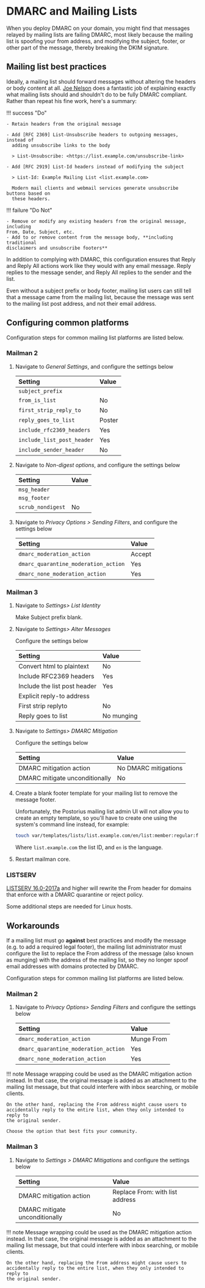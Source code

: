 # DMARC and Mailing Lists

When you deploy DMARC on your domain, you might find that messages
relayed by mailing lists are failing DMARC, most likely because the mailing
list is spoofing your from address, and modifying the subject,
footer, or other part of the message, thereby breaking the
DKIM signature.

## Mailing list best practices

Ideally, a mailing list should forward messages without altering the
headers or body content at all. [Joe Nelson] does a fantastic job of
explaining exactly what mailing lists should and shouldn't do to be
fully DMARC compliant. Rather than repeat his fine work, here's a
summary:

!!! success "Do"

    - Retain headers from the original message

    - Add [RFC 2369] List-Unsubscribe headers to outgoing messages, instead of
      adding unsubscribe links to the body

      > List-Unsubscribe: <https://list.example.com/unsubscribe-link>

    - Add [RFC 2919] List-Id headers instead of modifying the subject

      > List-Id: Example Mailing List <list.example.com>

      Modern mail clients and webmail services generate unsubscribe buttons based on
      these headers.

!!! failure "Do Not"

    - Remove or modify any existing headers from the original message, including
    From, Date, Subject, etc.
    - Add to or remove content from the message body, **including traditional
    disclaimers and unsubscribe footers**

In addition to complying with DMARC, this configuration ensures that Reply
and Reply All actions work like they would with any email message. Reply
replies to the message sender, and Reply All replies to the sender and the
list.

Even without a subject prefix or body footer, mailing list users can still
tell that a message came from the mailing list, because the message was sent
to the mailing list post address, and not their email address.

## Configuring common platforms
Configuration steps for common mailing list platforms are listed below.

### Mailman 2

1. Navigate to *General Settings*, and configure the settings below

    Setting | Value
    :--|:--
    `subject_prefix` |
    `from_is_list` | No
    `first_strip_reply_to` | No
    `reply_goes_to_list` | Poster
    `include_rfc2369_headers` | Yes
    `include_list_post_header` | Yes
    `include_sender_header` | No

2. Navigate to *Non-digest options*, and configure the settings below

    Setting | Value
    :--|:--
    `msg_header` |
    `msg_footer` |
    `scrub_nondigest` | No

3. Navigate to *Privacy Options > Sending Filters*, and configure the settings below

    Setting | Value
    :--|:--
    `dmarc_moderation_action` | Accept
    `dmarc_quarantine_moderation_action` | Yes
    `dmarc_none_moderation_action` | Yes

### Mailman 3

1. Navigate to *Settings> List Identity*

    Make Subject prefix blank.

2. Navigate to *Settings> Alter Messages*

    Configure the settings below

    Setting | Value
    :--|:--
    Convert html to plaintext | No
    Include RFC2369 headers | Yes
    Include the list post header | Yes
    Explicit reply-to address |
    First strip replyto | No
    Reply goes to list | No munging

3. Navigate to *Settings> DMARC Mitigation*

    Configure the settings below

    Setting | Value
    :--|:--
    DMARC mitigation action | No DMARC mitigations
    DMARC mitigate unconditionally | No

4. Create a blank footer template for your mailing list to remove the message footer.

    Unfortunately, the Postorius mailing list admin UI will not allow you
    to create an empty template, so you'll have to create one using the system's
    command line instead, for example:

    ```bash
    touch var/templates/lists/list.example.com/en/list:member:regular:footer
    ```

    Where `list.example.com` the list ID, and `en` is the language.

5. Restart mailman core.

### LISTSERV

[LISTSERV 16.0-2017a] and higher will rewrite the From header for domains
that enforce with a DMARC quarantine or reject policy.

Some additional steps are needed for Linux hosts.

## Workarounds

If a mailing list must go **against** best practices and
modify the message (e.g. to add a required legal footer), the mailing
list administrator must configure the list to replace the From address of the
message (also known as munging) with the address of the mailing list, so they
no longer spoof email addresses with domains protected by DMARC.

Configuration steps for common mailing list platforms are listed below.

### Mailman 2

1. Navigate to *Privacy Options> Sending Filters* and configure the settings below

    Setting | Value
    :--|:--
    `dmarc_moderation_action` | Munge From
    `dmarc_quarantine_moderation_action` | Yes
    `dmarc_none_moderation_action` | Yes

!!! note
    Message wrapping could be used as the DMARC mitigation action instead. In
    that case, the original message is added as an attachment to the mailing
    list message, but that could interfere with inbox searching, or mobile
    clients.

    On the other hand, replacing the From address might cause users to
    accidentally reply to the entire list, when they only intended to reply to
    the original sender.

    Choose the option that best fits your community.

### Mailman 3

1. Navigate to *Settings > DMARC Mitigations* and configure the settings below

    Setting | Value
    :--|:--
    DMARC mitigation action | Replace From: with list address
    DMARC mitigate unconditionally | No

!!! note
    Message wrapping could be used as the DMARC mitigation action instead. In
    that case, the original message is added as an attachment to the mailing
    list message, but that could interfere with inbox searching, or mobile
    clients.

    On the other hand, replacing the From address might cause users to
    accidentally reply to the entire list, when they only intended to reply to
    the original sender.

[joe nelson]: https://begriffs.com/posts/2018-09-18-dmarc-mailing-list.html
[listserv 16.0-2017a]: https://www.lsoft.com/news/dmarc-issue1-2018.asp
[rfc 2369]: https://tools.ietf.org/html/rfc2369
[rfc 2919]: https://tools.ietf.org/html/rfc2919

